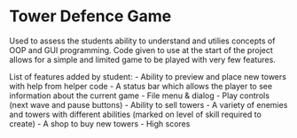 # Tower Defence Game

Used to assess the students ability to understand and utilies concepts of OOP
and GUI programming. Code given to use at the start of the project allows for
a simple and limited game to be played with very few features.

List of features added by student:
    - Ability to preview and place new towers with help from helper code
    - A status bar which allows the player to see information about the current game
    - File menu & dialog
    - Play controls (next wave and pause buttons)
    - Ability to sell towers
    - A variety of enemies and towers with different abilities (marked on level of skill required to create)
    - A shop to buy new towers
    - High scores
